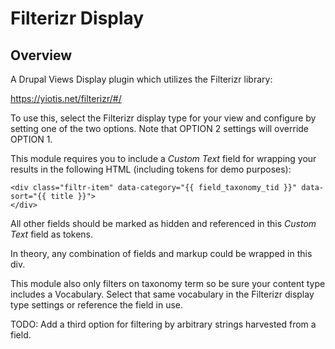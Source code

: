 # Filterizr Display 

## Overview

A Drupal Views Display plugin which utilizes the Filterizr library:

<https://yiotis.net/filterizr/#/>

To use this, select the Filterizr display type for your view and configure
by setting one of the two options. Note that OPTION 2 settings will override OPTION 1.

This module requires you to include a *Custom Text* field for wrapping
your results in the following HTML (including tokens for demo purposes):

```
<div class="filtr-item" data-category="{{ field_taxonomy_tid }}" data-sort="{{ title }}">
</div>
```

All other fields should be marked as hidden and referenced in this
*Custom Text* field as tokens.

In theory, any combination of fields and markup could be wrapped in this div.

This module also only filters on taxonomy term so be sure your content type 
includes a Vocabulary. Select that same vocabulary in the Filterizr display
type settings or reference the field in use.

TODO: Add a third option for filtering by arbitrary strings harvested from a field.
